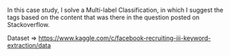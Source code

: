 In this case study, I solve a Multi-label Classification, in which I suggest the tags based on the content that was there in the question posted on Stackoverflow.

Dataset => https://www.kaggle.com/c/facebook-recruiting-iii-keyword-extraction/data
